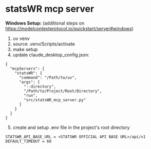 # statsWR mcp server

**Windows Setup:** (additional steps on https://modelcontextprotocol.io/quickstart/server#windows)
1) uv venv
2) source .venv/Scripts/activate
3) make setup
4) update claude_desktop_config.json:
```
{
  "mcpServers": {
    "statsWR": {
      "command": "/Path/to/uv",
      "args": [
        "--directory",
        "/Path/to/Project/Root/Directory",
        "run",
        "src/statsWR_mcp_server.py"
      ]
    }
  }
}
```
5) create and setup .env file in the project's root directory
```
STATSWR_API_BASE_URL = <STATSWR OFFICIAL API BASE URL>/api/v1
DEFAULT_TIMEOUT = 60
```